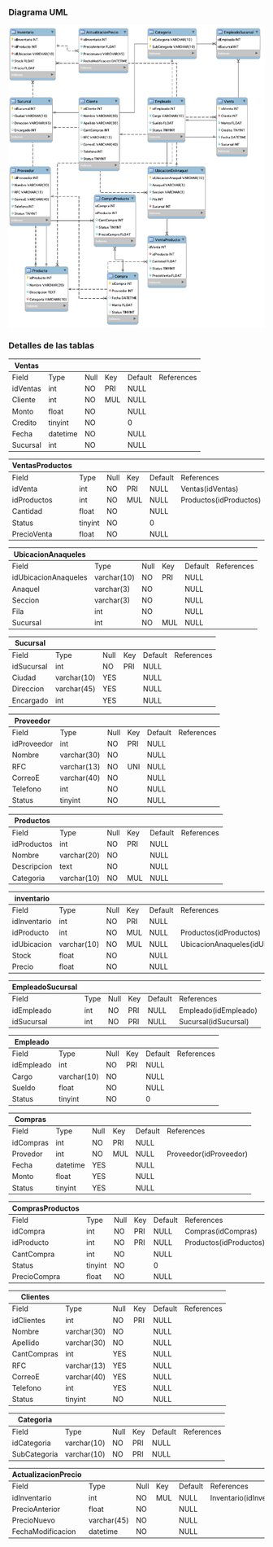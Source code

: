 

### Diagrama UML

![UMLBDTapatio.png](https://github.com/JorgeCordova62/BDRefacTapatio/blob/develop/UMLBDTapatio.png?raw=true)



### Detalles de las tablas

| Ventas   |          |      |      |         |            |
| -------- | -------- | ---- | ---- | ------- | ---------- |
| Field    | Type     | Null | Key  | Default | References |
| idVentas | int      | NO   | PRI  | NULL    |            |
| Cliente  | int      | NO   | MUL  | NULL    |            |
| Monto    | float    | NO   |      | NULL    |            |
| Credito  | tinyint  | NO   |      | 0       |            |
| Fecha    | datetime | NO   |      | NULL    |            |
| Sucursal | int      | NO   |      | NULL    |            |

| VentasProductos |         |      |      |         |                        |
| --------------- | ------- | ---- | ---- | ------- | ---------------------- |
| Field           | Type    | Null | Key  | Default | References             |
| idVenta         | int     | NO   | PRI  | NULL    | Ventas(idVentas)       |
| idProductos     | int     | NO   | MUL  | NULL    | Productos(idProductos) |
| Cantidad        | float   | NO   |      | NULL    |                        |
| Status          | tinyint | NO   |      | 0       |                        |
| PrecioVenta     | float   | NO   |      | NULL    |                        |

| UbicacionAnaqueles   |             |      |      |         |            |
| -------------------- | ----------- | ---- | ---- | ------- | ---------- |
| Field                | Type        | Null | Key  | Default | References |
| idUbicacionAnaqueles | varchar(10) | NO   | PRI  | NULL    |            |
| Anaquel              | varchar(3)  | NO   |      | NULL    |            |
| Seccion              | varchar(3)  | NO   |      | NULL    |            |
| Fila                 | int         | NO   |      | NULL    |            |
| Sucursal             | int         | NO   | MUL  | NULL    |            |

| Sucursal   |             |      |      |         |            |
| ---------- | ----------- | ---- | ---- | ------- | ---------- |
| Field      | Type        | Null | Key  | Default | References |
| idSucursal | int         | NO   | PRI  | NULL    |            |
| Ciudad     | varchar(10) | YES  |      | NULL    |            |
| Direccion  | varchar(45) | YES  |      | NULL    |            |
| Encargado  | int         | YES  |      | NULL    |            |

| Proveedor   |             |      |      |         |            |
| ----------- | ----------- | ---- | ---- | ------- | ---------- |
| Field       | Type        | Null | Key  | Default | References |
| idProveedor | int         | NO   | PRI  | NULL    |            |
| Nombre      | varchar(30) | NO   |      | NULL    |            |
| RFC         | varchar(13) | NO   | UNI  | NULL    |            |
| CorreoE     | varchar(40) | NO   |      | NULL    |            |
| Telefono    | int         | NO   |      | NULL    |            |
| Status      | tinyint     | NO   |      | NULL    |            |

| Productos   |             |      |      |         |            |
| ----------- | ----------- | ---- | ---- | ------- | ---------- |
| Field       | Type        | Null | Key  | Default | References |
| idProductos | int         | NO   | PRI  | NULL    |            |
| Nombre      | varchar(20) | NO   |      | NULL    |            |
| Descripcion | text        | NO   |      | NULL    |            |
| Categoria   | varchar(10) | NO   | MUL  | NULL    |            |

| inventario   |             |      |      |         |                                          |
| ------------ | ----------- | ---- | ---- | ------- | ---------------------------------------- |
| Field        | Type        | Null | Key  | Default | References                               |
| idInventario | int         | NO   | PRI  | NULL    |                                          |
| idProducto   | int         | NO   | MUL  | NULL    | Productos(idProductos)                   |
| idUbicacion  | varchar(10) | NO   | MUL  | NULL    | UbicacionAnaqueles(idUbicacionAnaqueles) |
| Stock        | float       | NO   |      | NULL    |                                          |
| Precio       | float       | NO   |      | NULL    |                                          |

| EmpleadoSucursal |      |      |      |         |                      |
| ---------------- | ---- | ---- | ---- | ------- | -------------------- |
| Field            | Type | Null | Key  | Default | References           |
| idEmpleado       | int  | NO   | PRI  | NULL    | Empleado(idEmpleado) |
| idSucursal       | int  | NO   | PRI  | NULL    | Sucursal(idSucursal) |

| Empleado   |             |      |      |         |            |
| ---------- | ----------- | ---- | ---- | ------- | ---------- |
| Field      | Type        | Null | Key  | Default | References |
| idEmpleado | int         | NO   | PRI  | NULL    |            |
| Cargo      | varchar(10) | NO   |      | NULL    |            |
| Sueldo     | float       | NO   |      | NULL    |            |
| Status     | tinyint     | NO   |      | 0       |            |

| Compras   |          |      |      |         |                        |
| --------- | -------- | ---- | ---- | ------- | ---------------------- |
| Field     | Type     | Null | Key  | Default | References             |
| idCompras | int      | NO   | PRI  | NULL    |                        |
| Provedor  | int      | NO   | MUL  | NULL    | Proveedor(idProveedor) |
| Fecha     | datetime | YES  |      | NULL    |                        |
| Monto     | float    | YES  |      | NULL    |                        |
| Status    | tinyint  | YES  |      | NULL    |                        |

| ComprasProductos |         |      |      |         |                        |
| ---------------- | ------- | ---- | ---- | ------- | ---------------------- |
| Field            | Type    | Null | Key  | Default | References             |
| idCompra         | int     | NO   | PRI  | NULL    | Compras(idCompras)     |
| idProducto       | int     | NO   | PRI  | NULL    | Productos(idProductos) |
| CantCompra       | int     | NO   |      | NULL    |                        |
| Status           | tinyint | NO   |      | 0       |                        |
| PrecioCompra     | float   | NO   |      | NULL    |                        |

| Clientes    |             |      |      |         |            |
| ----------- | ----------- | ---- | ---- | ------- | ---------- |
| Field       | Type        | Null | Key  | Default | References |
| idClientes  | int         | NO   | PRI  | NULL    |            |
| Nombre      | varchar(30) | NO   |      | NULL    |            |
| Apellido    | varchar(30) | NO   |      | NULL    |            |
| CantCompras | int         | YES  |      | NULL    |            |
| RFC         | varchar(13) | YES  |      | NULL    |            |
| CorreoE     | varchar(40) | YES  |      | NULL    |            |
| Telefono    | int         | YES  |      | NULL    |            |
| Status      | tinyint     | NO   |      | NULL    |            |

| Categoria    |             |      |      |         |            |
| ------------ | ----------- | ---- | ---- | ------- | ---------- |
| Field        | Type        | Null | Key  | Default | References |
| idCategoria  | varchar(10) | NO   | PRI  | NULL    |            |
| SubCategoria | varchar(10) | NO   | PRI  | NULL    |            |

| ActualizacionPrecio |             |      |      |         |                         |
| ------------------- | ----------- | ---- | ---- | ------- | ----------------------- |
| Field               | Type        | Null | Key  | Default | References              |
| idInventario        | int         | NO   | MUL  | NULL    | Inventario(idInvenario) |
| PrecioAnterior      | float       | NO   |      | NULL    |                         |
| PrecioNuevo         | varchar(45) | NO   |      | NULL    |                         |
| FechaModificacion   | datetime    | NO   |      | NULL    |                         |

